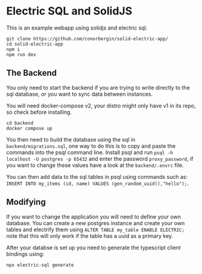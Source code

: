 # Electric SQL and SolidJS

This is an example webapp using solidjs and electric sql.
```
git clone https://github.com/conorbergin/solid-electric-app/
cd solid-electric-app
npm i
npm run dev
```

## The Backend
You only need to start the backend if you are trying to write directly to the sql database, or you want to sync data between instances.

You will need docker-compose v2, your distro might only have v1 in its repo, so check before installing.
```
cd backend
docker compose up
```
You then need to build the database using the sql in `backend/migrations.sql`, one way to do this is to copy and paste the commands into the psql command line. Install psql and run `psql -h localhost -U postgres -p 65432` and enter the password `proxy_password`, if you want to change these values have a look at the `backend/.envrc` file.

You can then add data to the sql tables in psql using commands such as: `INSERT INTO my_items (id, name) VALUES (gen_random_uuid(),"hello");`.

## Modifying
If you want to change the application you will need to define your own database. You can create a new postgres instance and create your own tables and electrify them using `ALTER TABLE my_table ENABLE ELECTRIC;` note that this will only work if the table has a uuid as a primary key.

After your databse is set up you need to generate the typescript client bindings using:
```
npx electric-sql generate
```
